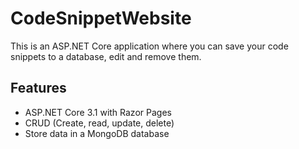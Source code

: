 # CodeSnippetWebsite 

This is an ASP.NET Core application where you can save your code snippets to a database, edit and remove them.

Features
---
- ASP.NET Core 3.1 with Razor Pages
- CRUD (Create, read, update, delete)
- Store data in a MongoDB database
